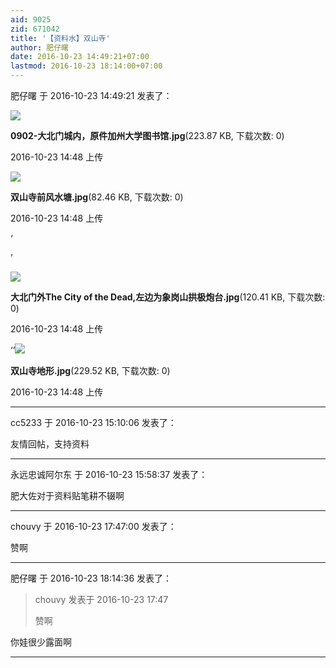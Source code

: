 ```yaml
---
aid: 9025
zid: 671042
title: '【资料水】双山寺'
author: 肥仔曙
date: 2016-10-23 14:49:21+07:00
lastmod: 2016-10-23 18:14:00+07:00
---
```


肥仔曙 于 2016-10-23 14:49:21 发表了：

![](https://cdn.jsdelivr.net/gh/lzjluzijie/beichao@main/img/144849p7fzfsnsf8rswzsf.jpg)



**0902-大北门城内，原件加州大学图书馆.jpg**(223.87 KB, 下载次数: 0)



2016-10-23 14:48 上传



![](https://cdn.jsdelivr.net/gh/lzjluzijie/beichao@main/img/144849vzz3rkgakgf3fk5g.jpg)



**双山寺前风水塘.jpg**(82.46 KB, 下载次数: 0)



2016-10-23 14:48 上传



‘

’

![](https://cdn.jsdelivr.net/gh/lzjluzijie/beichao@main/img/144850z1503qywnw10wt5y.jpg)



**大北门外The City of the Dead,左边为象岗山拱极炮台.jpg**(120.41 KB, 下载次数: 0)



2016-10-23 14:48 上传



‘’![](https://cdn.jsdelivr.net/gh/lzjluzijie/beichao@main/img/144850pwqu5uci6q6ew6zw.jpg)



**双山寺地形.jpg**(229.52 KB, 下载次数: 0)



2016-10-23 14:48 上传

---------

cc5233 于 2016-10-23 15:10:06 发表了：

友情回帖，支持资料

---------

永远忠诚阿尔东 于 2016-10-23 15:58:37 发表了：

肥大佐对于资料贴笔耕不辍啊

---------

chouvy 于 2016-10-23 17:47:00 发表了：

赞啊

---------

肥仔曙 于 2016-10-23 18:14:36 发表了：

> chouvy 发表于 2016-10-23 17:47
> 
> 赞啊



你娃很少露面啊

---------

